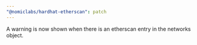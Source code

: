 ```yaml
---
"@nomiclabs/hardhat-etherscan": patch
---
```


A warning is now shown when there is an etherscan entry in the networks object.
